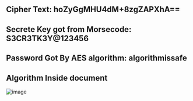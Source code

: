 ## Cipher Text:  hoZyGgMHU4dM+8zgZAPXhA==
## Secrete Key got from Morsecode:  S3CR3TK3Y@123456
## Password Got By AES algorithm: algorithmissafe

## Algorithm Inside document
![image](https://github.com/user-attachments/assets/4f634004-1947-4feb-81ff-e697c056173f)
